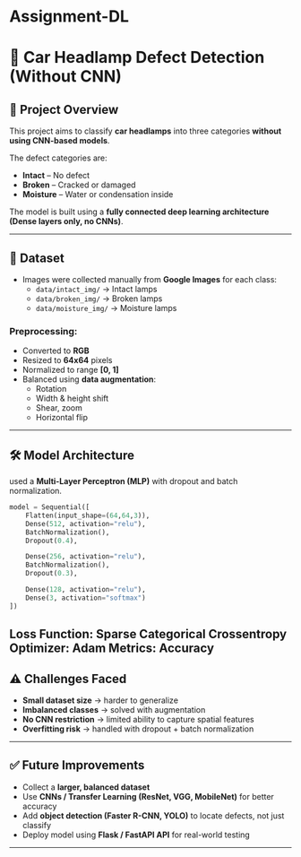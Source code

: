 # Assignment-DL
# 🚗 Car Headlamp Defect Detection (Without CNN)

## 📌 Project Overview
This project aims to classify **car headlamps** into three categories **without using CNN-based models**.  

The defect categories are:  
- **Intact** – No defect  
- **Broken** – Cracked or damaged  
- **Moisture** – Water or condensation inside  

The model is built using a **fully connected deep learning architecture (Dense layers only, no CNNs)**.

---

## 📂 Dataset
- Images were collected manually from **Google Images** for each class:
  - `data/intact_img/` → Intact lamps  
  - `data/broken_img/` → Broken lamps  
  - `data/moisture_img/` → Moisture lamps  

### Preprocessing:
- Converted to **RGB**  
- Resized to **64x64** pixels  
- Normalized to range **[0, 1]**  
- Balanced using **data augmentation**:
  - Rotation  
  - Width & height shift  
  - Shear, zoom  
  - Horizontal flip  

---

## 🛠️ Model Architecture
used a **Multi-Layer Perceptron (MLP)** with dropout and batch normalization.

```python
model = Sequential([
    Flatten(input_shape=(64,64,3)),
    Dense(512, activation="relu"),
    BatchNormalization(),
    Dropout(0.4),

    Dense(256, activation="relu"),
    BatchNormalization(),
    Dropout(0.3),

    Dense(128, activation="relu"),
    Dense(3, activation="softmax")
])
```

Loss Function: Sparse Categorical Crossentropy
Optimizer: Adam
Metrics: Accuracy
---

## ⚠️ Challenges Faced

- **Small dataset size** → harder to generalize  
- **Imbalanced classes** → solved with augmentation  
- **No CNN restriction** → limited ability to capture spatial features  
- **Overfitting risk** → handled with dropout + batch normalization  

---

## ✅ Future Improvements

- Collect a **larger, balanced dataset**  
- Use **CNNs / Transfer Learning (ResNet, VGG, MobileNet)** for better accuracy 
- Add **object detection (Faster R-CNN, YOLO)** to locate defects, not just classify  
- Deploy model using **Flask / FastAPI API** for real-world testing  

---



